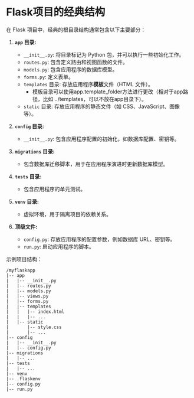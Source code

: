# Flask项目的经典结构
在 Flask 项目中，经典的根目录结构通常包含以下主要部分：

1. **`app` 目录:**
   - `__init__.py`: 将目录标记为 Python 包，并可以执行一些初始化工作。
   - `routes.py`: 包含定义路由和视图函数的文件。
   - `models.py`: 包含应用程序的数据库模型。
   - `forms.py`: 定义表单。
   - `templates` 目录: 存放应用程序**模板**文件（HTML 文件）。
       - 模板目录可以使用app.template_folder方法进行更改（相对于app路径，比如 ../templates，可以不放在app目录下）。
   - `static` 目录: 存放应用程序的静态文件（如 CSS、JavaScript、图像等）。

2. **`config` 目录:**
   - `__init__.py`: 包含应用程序配置的初始化，如数据库配置、密钥等。

3. **`migrations` 目录:**
   - 包含数据库迁移脚本，用于在应用程序演进时更新数据库模型。

4. **`tests` 目录:**
   - 包含应用程序的单元测试。

5. **`venv` 目录:**
   - 虚拟环境，用于隔离项目的依赖关系。

6. **顶级文件:**
   - `config.py`: 存放应用程序的配置参数，例如数据库 URL、密钥等。
   - `run.py`: 启动应用程序的脚本。

示例项目结构：

```
/myflaskapp
|-- app
|   |-- __init__.py
|   |-- routes.py
|   |-- models.py
|   |-- views.py
|   |-- forms.py
|   |-- templates
|   |   |-- index.html
|   |   |-- ...
|   |-- static
|       |-- style.css
|       |-- ...
|-- config
|   |-- __init__.py
|   |-- config.py
|-- migrations
|   |-- ...
|-- tests
|   |-- ...
|-- venv
|-- .flaskenv
|-- config.py
|-- run.py
```
